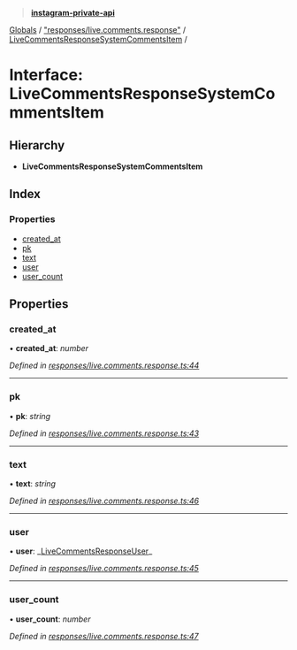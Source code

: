 > **[instagram-private-api](../README.md)**

[Globals](../README.md) / ["responses/live.comments.response"](../modules/_responses_live_comments_response_.md) / [LiveCommentsResponseSystemCommentsItem](_responses_live_comments_response_.livecommentsresponsesystemcommentsitem.md) /

# Interface: LiveCommentsResponseSystemCommentsItem

## Hierarchy

- **LiveCommentsResponseSystemCommentsItem**

## Index

### Properties

- [created_at](_responses_live_comments_response_.livecommentsresponsesystemcommentsitem.md#created_at)
- [pk](_responses_live_comments_response_.livecommentsresponsesystemcommentsitem.md#pk)
- [text](_responses_live_comments_response_.livecommentsresponsesystemcommentsitem.md#text)
- [user](_responses_live_comments_response_.livecommentsresponsesystemcommentsitem.md#user)
- [user_count](_responses_live_comments_response_.livecommentsresponsesystemcommentsitem.md#user_count)

## Properties

### created_at

• **created_at**: _number_

_Defined in [responses/live.comments.response.ts:44](https://github.com/realinstadude/instagram-private-api/blob/4ae8fec/src/responses/live.comments.response.ts#L44)_

---

### pk

• **pk**: _string_

_Defined in [responses/live.comments.response.ts:43](https://github.com/realinstadude/instagram-private-api/blob/4ae8fec/src/responses/live.comments.response.ts#L43)_

---

### text

• **text**: _string_

_Defined in [responses/live.comments.response.ts:46](https://github.com/realinstadude/instagram-private-api/blob/4ae8fec/src/responses/live.comments.response.ts#L46)_

---

### user

• **user**: _[LiveCommentsResponseUser](\_responses_live_comments_response_.livecommentsresponseuser.md)\_

_Defined in [responses/live.comments.response.ts:45](https://github.com/realinstadude/instagram-private-api/blob/4ae8fec/src/responses/live.comments.response.ts#L45)_

---

### user_count

• **user_count**: _number_

_Defined in [responses/live.comments.response.ts:47](https://github.com/realinstadude/instagram-private-api/blob/4ae8fec/src/responses/live.comments.response.ts#L47)_
